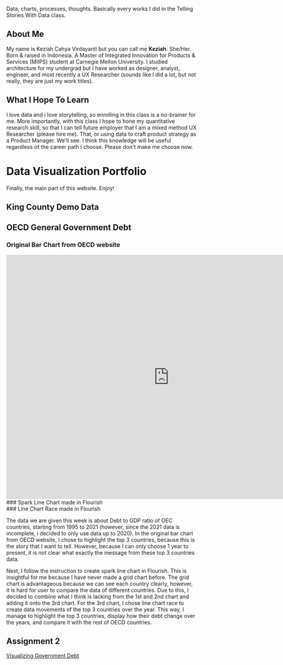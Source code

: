 Data, charts, processes, thoughts. Basically every works I did in the Telling Stories With Data class. 

## About Me
My name is Keziah Cahya Virdayanti but you can call me <b>Keziah.</b> She/Her. Born & raised in Indonesia. A Master of Integrated Innovation for Products & Services (MIIPS) student at Carnegie Mellon University. I studied architecture for my undergrad but I have worked as designer, analyst, engineer, and most recently a UX Researcher (sounds like I did a lot, but not really, they are just my work titles).

## What I Hope To Learn
I love data and i love storytelling, so enrolling in this class is a no-brainer for me. More importantly, with this class I hope to hone my quantitative research skill, so that I can tell future employer that I am a mixed method UX Researcher (please hire me). That, or using data to craft product strategy as a Product Manager. We'll see. I think this knowledge will be useful regardless of the career path I choose. Please don't make me choose now.

# Data Visualization Portfolio
Finally, the main part of this website. Enjoy!

## King County Demo Data
<div class="flourish-embed flourish-chart" data-src="visualisation/11109429"><script src="https://public.flourish.studio/resources/embed.js"></script></div>

## OECD General Government Debt
### Original Bar Chart from OECD website
<iframe src="https://data.oecd.org/chart/6OjE" width="860" height="645" style="border: 0" mozallowfullscreen="true" webkitallowfullscreen="true" allowfullscreen="true"><a href="https://data.oecd.org/chart/6OjE" target="_blank">OECD Chart: General government debt, Total, % of GDP, Annual, 2020</a></iframe>
### Spark Line Chart made in Flourish
<div class="flourish-embed flourish-chart" data-src="visualisation/11161867"><script src="https://public.flourish.studio/resources/embed.js"></script></div>
### Line Chart Race made in Flourish
<div class="flourish-embed flourish-chart" data-src="visualisation/11163849"><script src="https://public.flourish.studio/resources/embed.js"></script></div>

The data we are given this week is about Debt to GDP ratio of OEC countries, starting from 1995 to 2021 (however, since the 2021 data is incomplete, i decided to only use data up to 2020). In the original bar chart from OECD website, I chose to highlight the top 3 countries, because this is the story that I want to tell. However, because I can only choose 1 year to present, it is not clear what exactly the message from these top 3 countries data.

Next, I follow the instruction to create spark line chart in Flourish. This is insightful for me because I have never made a grid chart before. The grid chart is advantageous because we can see each country clearly, however, it is hard for user to compare the data of different countries. Due to this, I decided to combine what I think is lacking from the 1st and 2nd chart and adding it onto the 3rd chart. For the 3rd chart, I chose line chart race to create data movements of the top 3 countries over the year. This way, I manage to highlight the top 3 countries, display how their debt change over the years, and compare it with the rest of OECD countries. 

## Assignment 2

[Visualizing Government Debt](/debtdata.md)
